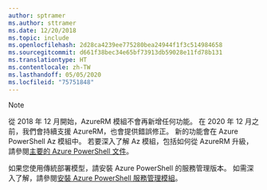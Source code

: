 ```yaml
---
author: sptramer
ms.author: sttramer
ms.date: 12/20/2018
ms.topic: include
ms.openlocfilehash: 2d28ca4239ee775280bea24944f1f3c514984658
ms.sourcegitcommit: d661f38bec34e65bf73913db59028e11fd78b131
ms.translationtype: HT
ms.contentlocale: zh-TW
ms.lasthandoff: 05/05/2020
ms.locfileid: "75751848"
---
```

> [!NOTE]
> 
> 從 2018 年 12 月開始，AzureRM 模組不會再新增任何功能。 在 2020 年 12 月之前，我們會持續支援 AzureRM，也會提供錯誤修正。 新的功能會在 Azure PowerShell Az 模組中。 若要深入了解 Az 模組，包括如何從 AzureRM 升級，請參閱[主要的 Azure PowerShell 文件](/powershell/azure)。
>
> 如果您使用傳統部署模型，請安裝 Azure PowerShell 的服務管理版本。
> 如需深入了解，請參閱[安裝 Azure PowerShell 服務管理模組](/powershell/azure/servicemanagement/install-azure-ps)。
